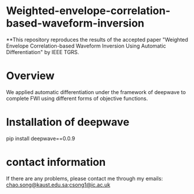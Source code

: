 # Weighted-envelope-correlation-based-waveform-inversion
**This repository reproduces the results of the accepted paper "Weighted Envelope Correlation-based Waveform Inversion Using Automatic Differentiation" by IEEE TGRS. 

# Overview
We applied automatic differentiation under the framework of deepwave to complete FWI using different forms of objective functions.

# Installation of deepwave

pip install deepwave==0.0.9

# contact information
If there are any problems, please contact me through my emails: chao.song@kaust.edu.sa;csong1@ic.ac.uk
